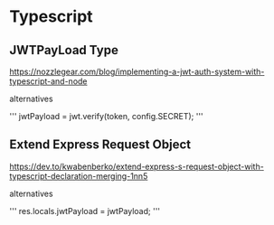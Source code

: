 # Typescript

## JWTPayLoad Type

https://nozzlegear.com/blog/implementing-a-jwt-auth-system-with-typescript-and-node

alternatives 

'''
jwtPayload = <any>jwt.verify(token, config.SECRET);
'''

## Extend Express Request Object

https://dev.to/kwabenberko/extend-express-s-request-object-with-typescript-declaration-merging-1nn5

alternatives

'''
res.locals.jwtPayload = jwtPayload;
'''